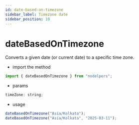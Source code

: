 ```yaml
---
id: date-based-on-timezone
sidebar_label: Timezone date
sidebar_position: 10
---
```


# dateBasedOnTimezone

Converts a given date (or current date) to a specific time zone.

- import the method

```js
import { dateBasedOnTimezone } from "nodelpers";
```

- params

```js
timeZone: string;
```

- usage

```js
dateBasedOnTimezone("Asia/Kolkata");
dateBasedOnTimezone("Asia/Kolkata", "2025-03-11");
```
